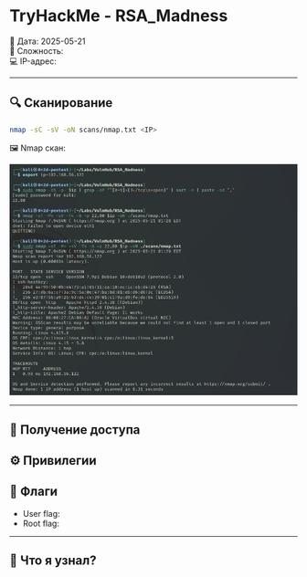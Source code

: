 # TryHackMe - RSA_Madness

📅 Дата: 2025-05-21  
🧠 Сложность:  
💻 IP-адрес:  

---

## 🔍 Сканирование

```bash
nmap -sC -sV -oN scans/nmap.txt <IP>
```

🖼️ Nmap скан:

![nmap scan](screenshots/nmap_scan.png)

---

## 📂 Получение доступа



## ⚙️ Привилегии



## 🏁 Флаги

- User flag: 
- Root flag: 

---

## 🧠 Что я узнал?




